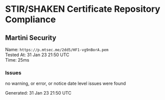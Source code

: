 # STIR/SHAKEN Certificate Repository Compliance

## Martini Security

Name: `https://p.mtsec.me/2dd5/HF1-vg9nBorA.pem`\
Tested At: 31 Jan 23 21:50 UTC\
Time: 25ms

### Issues

no warning, or error, or notice date level issues were found

Generated: 31 Jan 23 21:50 UTC